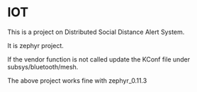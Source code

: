 # IOT

This is a project on Distributed Social Distance Alert System.

It is zephyr project.

If the vendor function is not called update the KConf file under subsys/bluetooth/mesh.

The above project works fine with zephyr_0.11.3
